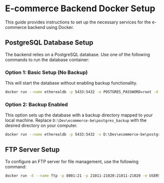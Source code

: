 # E-commerce Backend Docker Setup

This guide provides instructions to set up the necessary services for the e-commerce backend using Docker.

## PostgreSQL Database Setup

The backend relies on a PostgreSQL database. Use one of the following commands to run the database container:

### Option 1: Basic Setup (No Backup)

This will start the database without enabling backup functionality.

```bash
docker run --name etherealdb -p 5433:5432 -e POSTGRES_PASSWORD=root -d postgres
```

### Option 2: Backup Enabled

This option sets up the database with a backup directory mapped to your local machine.
Replace `D:\Dev\ecommerce-be\postgres_backup` with the desired directory on your computer.

```bash
docker run --name etherealdb -p 5433:5432 -v D:\Dev\ecommerce-be\postgres_backup:/var/lib/postgresql/data -e POSTGRES_PASSWORD=postgres -d postgres
```

## FTP Server Setup

To configure an FTP server for file management, use the following command:

```bash
docker run -d --name ftp -p 8001:21 -p 21011-21020:21011-21020 -e USERS="ethereal|ethereal_pass|/home/ethereal|10000" delfer/alpine-ftp-server
```
